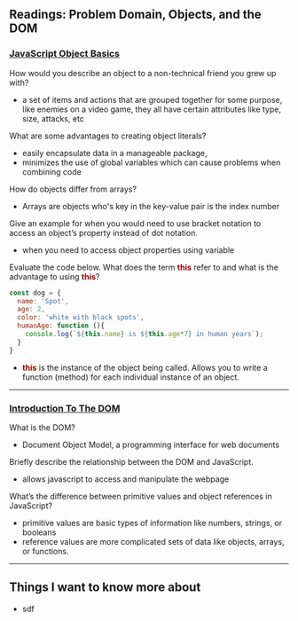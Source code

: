 ## Readings: Problem Domain, Objects, and the DOM

### [JavaScript Object Basics](https://developer.mozilla.org/en-US/docs/Learn/JavaScript/Objects/Basics)

How would you describe an object to a non-technical friend you grew up with?

- a set of items and actions that are grouped together for some purpose, like enemies on a video game, they all have certain attributes like type, size, attacks, etc

What are some advantages to creating object literals?

- easily encapsulate data in a manageable package,
- minimizes the use of global variables which can cause problems when combining code

How do objects differ from arrays?

- Arrays are objects who's key in the key-value pair is the index number

Give an example for when you would need to use bracket notation to access an object’s property instead of dot notation.

- when you need to access object properties using variable

Evaluate the code below. What does the term <span style="color:#990000">**this**</span> refer to and what is the advantage to using <span style="color:#990000">**this**</span>?

```js
const dog = {
  name: 'Spot',
  age: 2,
  color: 'white with black spots',
  humanAge: function (){
    console.log(`${this.name} is ${this.age*7} in human years`);
  }
}
```

- <span style="color:#990000">**this**</span> is the instance of the object being called.  Allows you to write a function (method) for each individual instance of an object.

----------------

### [Introduction To The DOM](https://developer.mozilla.org/en-US/docs/Web/API/Document_Object_Model/Introduction)

What is the DOM?

- Document Object Model, a programming interface for web documents

Briefly describe the relationship between the DOM and JavaScript.

- allows javascript to access and manipulate the webpage

What’s the difference between primitive values and object references in JavaScript?

- primitive values are basic types of information like numbers, strings, or booleans
- reference values are more complicated sets of data like objects, arrays, or functions.

----------------------

## Things I want to know more about

- sdf
